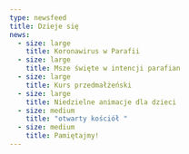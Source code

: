 ```yaml
---
type: newsfeed
title: Dzieje się
news:
  - size: large
    title: Koronawirus w Parafii
  - size: large
    title: Msze święte w intencji parafian
  - size: large
    title: Kurs przedmałżeński
  - size: large
    title: Niedzielne animacje dla dzieci
  - size: medium
    title: "otwarty kościół "
  - size: medium
    title: Pamiętajmy!
---
```

